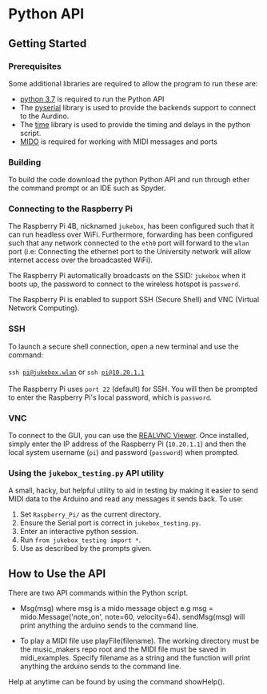 # Python API

## Getting Started

### Prerequisites
Some additional libraries are required to allow the program to run these are:

- [python 3.7](https://www.python.org/downloads/release/python-370/) is required to run the Python API
- The [pyserial](https://pyserial.readthedocs.io/en/latest/pyserial.html) library is used to provide the backends support to connect to the Aurdino.
- The [time](https://docs.python.org/3/library/time.html#module-time) library is used to provide the timing and delays in the python script.
- [MIDO](https://mido.readthedocs.io/en/latest/#) is required for working with MIDI messages and ports

### Building
To build the code download the python Python API and run through ether the command prompt or an IDE such as Spyder.

### Connecting to the Raspberry Pi

The Raspberry Pi 4B, nicknamed <code>jukebox</code>, has been configured such that it can run headless over WiFi. Furthermore, forwarding has been configured such that any network connected to the <code>eth0</code> port will forward to the <code>wlan</code> port (i.e: Connecting the ethernet port to the University network will allow internet access over the broadcasted WiFi).

The Raspberry Pi automatically broadcasts on the SSID: <code>jukebox</code> when it boots up, the password to connect to the wireless hotspot is <code>password</code>.

The Raspberry Pi is enabled to support SSH (Secure Shell) and VNC (Virtual Network Computing).

### SSH

To launch a secure shell connection, open a new terminal and use the command:
<br></br>
<code>ssh pi@jukebox.wlan</code> or <code>ssh pi@10.20.1.1</code>
<br></br>
The Raspberry Pi uses <code>port 22</code> (default) for SSH. You will then be prompted to enter the Raspberry Pi's local password, which is <code>password</code>. 

### VNC

To connect to the GUI, you can use the <a href="https://www.realvnc.com/en/connect/download/viewer/">REALVNC Viewer</a>. Once installed, simply enter the IP address of the Raspberry Pi (<code>10.20.1.1</code>) and then the local system username (<code>pi</code>) and password (<code>password</code>) when prompted.


### Using the `jukebox_testing.py` API utility

A small, hacky, but helpful utility to aid in testing by making it easier to send MIDI data to the Arduino and read any messages it sends back. To use:
1. Set `Raspberry_Pi/` as the current directory.
2. Ensure the Serial port is correct in `jukebox_testing.py`.
3. Enter an interactive python session.
4. Run `from jukebox_testing import *`.
5. Use as described by the prompts given.

## How to Use the API  
 There are two API commands within the Python script. 
 -  Msg(msg) where msg is a mido message object e.g msg = mido.Message('note_on', note=60, velocity=64). sendMsg(msg) will print anything the arduino sends to the command line.

- To play a MIDI file use playFile(filename). The working directory must  be the music_makers repo root and the MIDI file must be saved in  midi_examples. Specify filename as a string and the function will print anything the arduino sends to the command line.

Help at anytime can be found by using the command showHelp().

